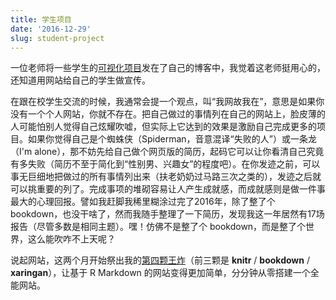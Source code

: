 ```yaml
---
title: 学生项目
date: '2016-12-29'
slug: student-project
---
```


一位老师将一些学生的[可视化项目](http://blogger.ghostweather.com/2016/01/fall-student-d3js-projects.html)发在了自己的博客中，我觉着这老师挺用心的，还知道用网站给自己的学生做宣传。

在跟在校学生交流的时候，我通常会提一个观点，叫“我网故我在”，意思是如果你没有一个个人网站，你就不存在。把自己做过的事情列在自己的网站上，脸皮薄的人可能怕别人觉得自己炫耀吹嘘，但实际上它达到的效果是激励自己完成更多的项目。如果你觉得自己是个蜘蛛侠（Spiderman，音意混译“失败的人”）或一条龙（I'm alone），那不妨先给自己做个网页版的简历，起码它可以让你看清自己究竟有多失败（简历不至于简化到“性别男、兴趣女”的程度吧）。在你发迹之前，可以事无巨细地把做过的所有事情列出来（扶老奶奶过马路三次之类的），发迹之后就可以挑重要的列了。完成事项的堆砌容易让人产生成就感，而成就感则是做一件事最大的心理回报。譬如我赶脚我稀里糊涂过完了2016年，除了整了个 bookdown，也没干啥了，然而我随手整理了一下简历，发现我这一年居然有17场报告（尽管多数是相同主题）。嘿！仿佛不是整了个 bookdown，而是整了个世界，这么能吹咋不上天呢？

说起网站，这两个月开始祭出我的[第四颗王炸](https://github.com/rstudio/blogdown)（前三颗是 **knitr** / **bookdown** / **xaringan**），让基于 R Markdown 的网站变得更加简单，分分钟从零搭建一个全能网站。
